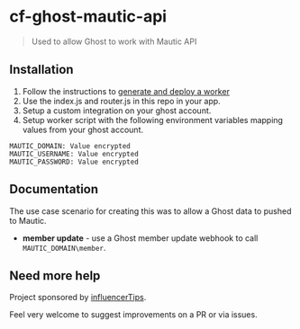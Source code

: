# cf-ghost-mautic-api

> Used to allow Ghost to work with Mautic API

## Installation

1. Follow the instructions to [generate and deploy a worker](https://github.com/cloudflare/wrangler)
2. Use the index.js and router.js in this repo in your app.
3. Setup a custom integration on your ghost account.
4. Setup worker script with the following environment variables mapping values from your ghost account.

```
MAUTIC_DOMAIN: Value encrypted
MAUTIC_USERNAME: Value encrypted
MAUTIC_PASSWORD: Value encrypted
```

## Documentation

The use case scenario for creating this was to allow a Ghost data to pushed to Mautic.

* **member update** - use a Ghost member update webhook to call `MAUTIC_DOMAIN\member`.

## Need more help

Project sponsored by [influencerTips](https://www.influencer.tips/).

Feel very welcome to suggest improvements on a PR or via issues.
